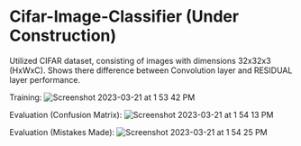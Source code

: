 # Cifar-Image-Classifier (Under Construction)
Utilized CIFAR dataset, consisting of images with dimensions 32x32x3 (HxWxC). Shows there difference between Convolution layer and RESIDUAL layer performance.

Training:
![Screenshot 2023-03-21 at 1 53 42 PM](https://user-images.githubusercontent.com/34732790/226712367-742659d8-7712-4918-a101-924f5b476427.png)

Evaluation (Confusion Matrix):
![Screenshot 2023-03-21 at 1 54 13 PM](https://user-images.githubusercontent.com/34732790/226712646-ebb3d2e3-26e8-4b62-bf2d-ef5a9f62a1b6.png)

Evaluation (Mistakes Made): 
![Screenshot 2023-03-21 at 1 54 25 PM](https://user-images.githubusercontent.com/34732790/226712590-a490b334-83ca-4521-a9f0-8626c604a280.png)

